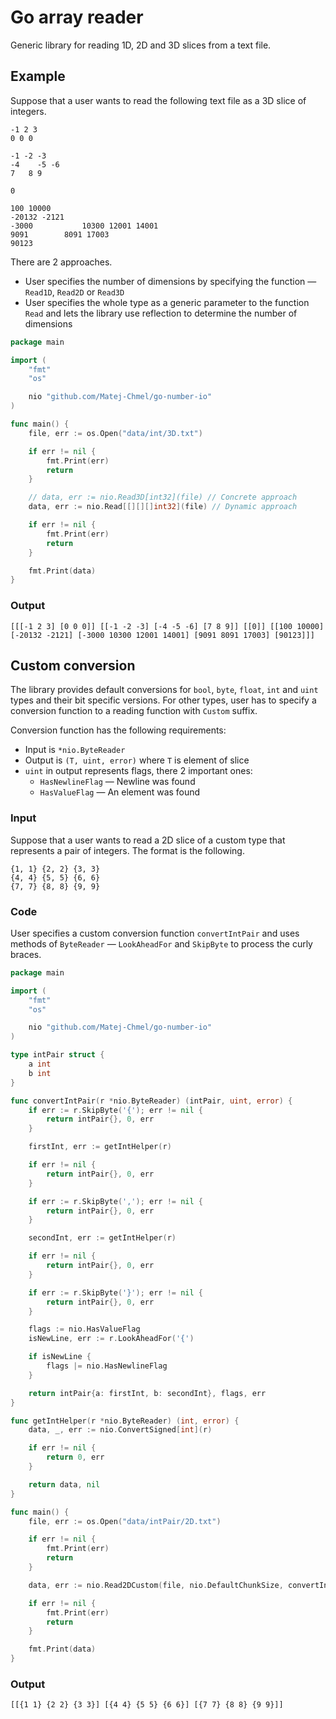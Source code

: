 # Go array reader
Generic library for reading 1D, 2D and 3D slices from a text file.

## Example
Suppose that a user wants to read the following text file as a 3D slice of integers.

```none
-1 2 3
0 0 0

-1 -2 -3
-4    -5 -6
7   8 9

0

100 10000
-20132 -2121
-3000           10300 12001 14001
9091        8091 17003
90123
```

There are 2 approaches.

- User specifies the number of dimensions by specifying the function &mdash; `Read1D`, `Read2D` or `Read3D`
- User specifies the whole type as a generic parameter to the function `Read` and lets the library use reflection to determine the number of dimensions

```go
package main

import (
	"fmt"
	"os"

	nio "github.com/Matej-Chmel/go-number-io"
)

func main() {
	file, err := os.Open("data/int/3D.txt")

	if err != nil {
		fmt.Print(err)
		return
	}

	// data, err := nio.Read3D[int32](file) // Concrete approach
	data, err := nio.Read[[][][]int32](file) // Dynamic approach

	if err != nil {
		fmt.Print(err)
		return
	}

	fmt.Print(data)
}
```

### Output
```none
[[[-1 2 3] [0 0 0]] [[-1 -2 -3] [-4 -5 -6] [7 8 9]] [[0]] [[100 10000] [-20132 -2121] [-3000 10300 12001 14001] [9091 8091 17003] [90123]]]
```

## Custom conversion
The library provides default conversions for `bool`, `byte`, `float`, `int` and `uint` types and their bit specific versions. For other types, user has to specify a conversion function to a reading function with `Custom` suffix.

Conversion function has the following requirements:

- Input is `*nio.ByteReader`
- Output is `(T, uint, error)` where `T` is element of slice
- `uint` in output represents flags, there 2 important ones:
	- `HasNewlineFlag` &mdash; Newline was found
	- `HasValueFlag` &mdash; An element was found

### Input
Suppose that a user wants to read a 2D slice of a custom type that represents a pair of integers. The format is the following.

```none
{1, 1} {2, 2} {3, 3}
{4, 4} {5, 5} {6, 6}
{7, 7} {8, 8} {9, 9}
```

### Code
User specifies a custom conversion function `convertIntPair` and uses methods of `ByteReader` &mdash; `LookAheadFor` and `SkipByte` to process the curly braces.

```go
package main

import (
	"fmt"
	"os"

	nio "github.com/Matej-Chmel/go-number-io"
)

type intPair struct {
	a int
	b int
}

func convertIntPair(r *nio.ByteReader) (intPair, uint, error) {
	if err := r.SkipByte('{'); err != nil {
		return intPair{}, 0, err
	}

	firstInt, err := getIntHelper(r)

	if err != nil {
		return intPair{}, 0, err
	}

	if err := r.SkipByte(','); err != nil {
		return intPair{}, 0, err
	}

	secondInt, err := getIntHelper(r)

	if err != nil {
		return intPair{}, 0, err
	}

	if err := r.SkipByte('}'); err != nil {
		return intPair{}, 0, err
	}

	flags := nio.HasValueFlag
	isNewLine, err := r.LookAheadFor('{')

	if isNewLine {
		flags |= nio.HasNewlineFlag
	}

	return intPair{a: firstInt, b: secondInt}, flags, err
}

func getIntHelper(r *nio.ByteReader) (int, error) {
	data, _, err := nio.ConvertSigned[int](r)

	if err != nil {
		return 0, err
	}

	return data, nil
}

func main() {
	file, err := os.Open("data/intPair/2D.txt")

	if err != nil {
		fmt.Print(err)
		return
	}

	data, err := nio.Read2DCustom(file, nio.DefaultChunkSize, convertIntPair)

	if err != nil {
		fmt.Print(err)
		return
	}

	fmt.Print(data)
}
```

### Output
```none
[[{1 1} {2 2} {3 3}] [{4 4} {5 5} {6 6}] [{7 7} {8 8} {9 9}]]
```
